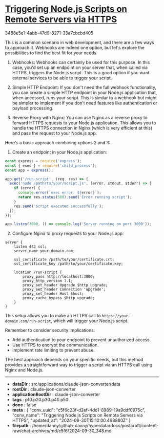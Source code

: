# [Triggering Node.js Scripts on Remote Servers via HTTPS](https://claude.ai/chat/c5f6c23f-d2ef-4dd1-8989-19a9ddf0975c)

3488e5e1-4abb-47d6-8271-33a7cbcbd405

 This is a common scenario in web development, and there are a few ways to approach it. Webhooks are indeed one option, but let's explore the possibilities to find the best fit for your needs.

1. Webhooks:
Webhooks can certainly be used for this purpose. In this case, you'd set up an endpoint on your server that, when called via HTTPS, triggers the Node.js script. This is a good option if you want external services to be able to trigger your script.

2. Simple HTTP Endpoint:
If you don't need the full webhook functionality, you can create a simple HTTP endpoint in your Node.js application that, when accessed, runs your script. This is similar to a webhook but might be simpler to implement if you don't need features like authentication or payload processing.

3. Reverse Proxy with Nginx:
You can use Nginx as a reverse proxy to forward HTTPS requests to your Node.js application. This allows you to handle the HTTPS connection in Nginx (which is very efficient at this) and pass the request to your Node.js app.

Here's a basic approach combining options 2 and 3:

1. Create an endpoint in your Node.js application:

```javascript
const express = require('express');
const { exec } = require('child_process');
const app = express();

app.get('/run-script', (req, res) => {
  exec('node /path/to/your/script.js', (error, stdout, stderr) => {
    if (error) {
      console.error(`exec error: ${error}`);
      return res.status(500).send('Error running script');
    }
    res.send('Script executed successfully');
  });
});

app.listen(3000, () => console.log('Server running on port 3000'));
```

2. Configure Nginx to proxy requests to your Node.js app:

```nginx
server {
    listen 443 ssl;
    server_name your-domain.com;

    ssl_certificate /path/to/your/certificate.crt;
    ssl_certificate_key /path/to/your/certificate.key;

    location /run-script {
        proxy_pass http://localhost:3000;
        proxy_http_version 1.1;
        proxy_set_header Upgrade $http_upgrade;
        proxy_set_header Connection 'upgrade';
        proxy_set_header Host $host;
        proxy_cache_bypass $http_upgrade;
    }
}
```

This setup allows you to make an HTTPS call to `https://your-domain.com/run-script`, which will trigger your Node.js script.

Remember to consider security implications:
- Add authentication to your endpoint to prevent unauthorized access.
- Use HTTPS to encrypt the communication.
- Implement rate limiting to prevent abuse.

The best approach depends on your specific needs, but this method provides a straightforward way to trigger a script via an HTTPS call using Nginx and Node.js.

---

* **dataDir** : src/applications/claude-json-converter/data
* **rootDir** : claude-json-converter
* **applicationRootDir** : claude-json-converter
* **tags** : p10.p20.p30.p40.p50
* **done** : false
* **meta** : {
  "conv_uuid": "c5f6c23f-d2ef-4dd1-8989-19a9ddf0975c",
  "conv_name": "Triggering Node.js Scripts on Remote Servers via HTTPS",
  "updated_at": "2024-09-30T15:10:00.468880Z"
}
* **filepath** : /home/danny/github-danny/hyperdata/docs/postcraft/content-raw/chat-archives/md/c5f6/2024-09-30_348.md